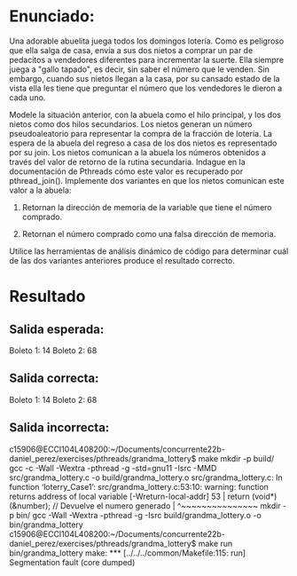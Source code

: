 # Enunciado:

Una adorable abuelita juega todos los domingos lotería. Como es peligroso que ella salga de casa, envía a sus dos nietos a comprar un par de pedacitos a vendedores diferentes para incrementar la suerte. Ella siempre juega a "gallo tapado", es decir, sin saber el número que le venden. Sin embargo, cuando sus nietos llegan a la casa, por su cansado estado de la vista ella les tiene que preguntar el número que los vendedores le dieron a cada uno.

Modele la situación anterior, con la abuela como el hilo principal, y los dos nietos como dos hilos secundarios. Los nietos generan un número pseudoaleatorio para representar la compra de la fracción de lotería. La espera de la abuela del regreso a casa de los dos nietos es representado por su join. Los nietos comunican a la abuela los números obtenidos a través del valor de retorno de la rutina secundaria. Indague en la documentación de Pthreads cómo este valor es recuperado por pthread_join(). Implemente dos variantes en que los nietos comunican este valor a la abuela:

1. Retornan la dirección de memoria de la variable que tiene el número comprado.

2. Retornan el número comprado como una falsa dirección de memoria.

Utilice las herramientas de análisis dinámico de código para determinar cuál de las dos variantes anteriores produce el resultado correcto.

# Resultado

## Salida esperada:

Boleto 1: 14
Boleto 2: 68

## Salida correcta:

Boleto 1: 14
Boleto 2: 68

## Salida incorrecta:

c15906@ECCI104L408200:~/Documents/concurrente22b-daniel_perez/exercises/pthreads/grandma_lottery$ make
mkdir -p build/
gcc -c -Wall -Wextra -pthread -g -std=gnu11 -Isrc -MMD src/grandma_lottery.c -o build/grandma_lottery.o
src/grandma_lottery.c: In function ‘loterry_Case1’:
src/grandma_lottery.c:53:10: warning: function returns address of local variable [-Wreturn-local-addr]
   53 |   return (void*)(&number);  //  Devuelve el numero generado
      |          ^~~~~~~~~~~~~~~~
mkdir -p bin/
gcc -Wall -Wextra -pthread -g -Isrc build/grandma_lottery.o -o bin/grandma_lottery 
c15906@ECCI104L408200:~/Documents/concurrente22b-daniel_perez/exercises/pthreads/grandma_lottery$ make run
bin/grandma_lottery
make: *** [../../../common/Makefile:115: run] Segmentation fault (core dumped)